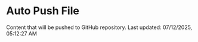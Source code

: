 # Auto Push File

Content that will be pushed to GitHub repository.
Last updated: 07/12/2025, 05:12:27 AM